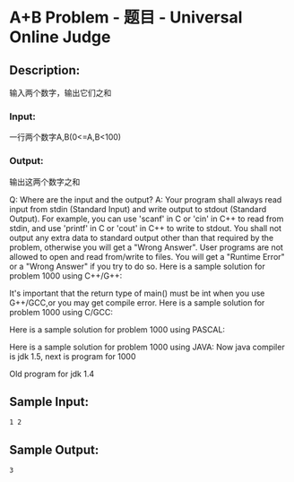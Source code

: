 # A+B Problem - 题目 - Universal Online Judge

## Description: 

输入两个数字，输出它们之和

### Input: 

一行两个数字A,B(0<=A,B<100)

### Output: 



输出这两个数字之和



Q: Where are the input and the output? A: Your program shall always read input from stdin (Standard Input) and write output to stdout (Standard Output). For example, you can use 'scanf' in C or 'cin' in C++ to read from stdin, and use 'printf' in C or 'cout' in C++ to write to stdout. You shall not output any extra data to standard output other than that required by the problem, otherwise you will get a "Wrong Answer". User programs are not allowed to open and read from/write to files. You will get a "Runtime Error" or a "Wrong Answer" if you try to do so. Here is a sample solution for problem 1000 using C++/G++:

It's important that the return type of main() must be int when you use G++/GCC,or you may get compile error. Here is a sample solution for problem 1000 using C/GCC:

Here is a sample solution for problem 1000 using PASCAL:

Here is a sample solution for problem 1000 using JAVA: Now java compiler is jdk 1.5, next is program for 1000

Old program for jdk 1.4


## Sample Input: 
```
1 2
```

## Sample Output: 
```
3
```
